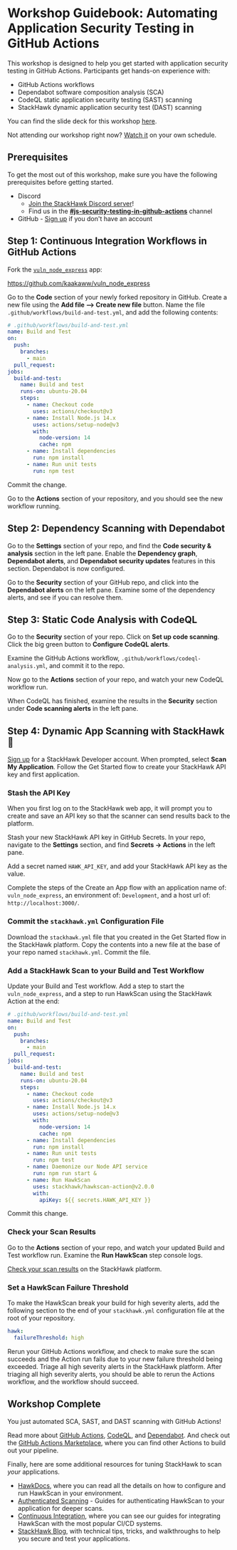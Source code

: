 # Workshop Guidebook: Automating Application Security Testing in GitHub Actions

This workshop is designed to help you get started with application security testing in GitHub Actions. Participants get hands-on experience with:

* GitHub Actions workflows
* Dependabot software composition analysis (SCA)
* CodeQL static application security testing (SAST) scanning
* StackHawk dynamic application security test (DAST) scanning

You can find the slide deck for this workshop [here](https://docs.google.com/presentation/d/1875pG-f2LRt9e1AlLjwQvPg6CyqiPeGqQ4_dQdzkkoo/edit?usp=sharing).

Not attending our workshop right now? [Watch it](https://www.youtube.com/watch?v=TI7E14vYWtU) on your own schedule.

## Prerequisites

To get the most out of this workshop, make sure you have the following prerequisites before getting started.

* Discord
  * [Join the StackHawk Discord server](https://discord.gg/89DcM3pz)!
  * Find us in the **[#js-security-testing-in-github-actions](https://discord.com/channels/854097000261222410/940640557426946058)** channel
* GitHub - [Sign up](https://github.com/signup) if you don't have an account

## Step 1: Continuous Integration Workflows in GitHub Actions

Fork the [`vuln_node_express`](https://github.com/kaakaww/vuln_node_express) app:

<https://github.com/kaakaww/vuln_node_express>

Go to the **Code** section of your newly forked repository in GitHub. Create a new file using the **Add file --> Create new file** button. Name the file `.github/workflows/build-and-test.yml`, and add the following contents:

```yaml
# .github/workflows/build-and-test.yml
name: Build and Test
on:
  push: 
    branches:
      - main
  pull_request:
jobs:
  build-and-test:
    name: Build and test
    runs-on: ubuntu-20.04
    steps:
      - name: Checkout code
        uses: actions/checkout@v3
      - name: Install Node.js 14.x
        uses: actions/setup-node@v3
        with:
          node-version: 14
          cache: npm
      - name: Install dependencies
        run: npm install
      - name: Run unit tests
        run: npm test
```

Commit the change.

Go to the **Actions** section of your repository, and you should see the new workflow running.

## Step 2: Dependency Scanning with Dependabot

Go to the **Settings** section of your repo, and find the **Code security & analysis** section in the left pane. Enable the **Dependency graph**, **Dependabot alerts**, and **Dependabot security updates** features in this section. Dependabot is now configured.

Go to the **Security** section of your GitHub repo, and click into the **Dependabot alerts** on the left pane. Examine some of the dependency alerts, and see if you can resolve them.

## Step 3: Static Code Analysis with CodeQL

Go to the **Security** section of your repo. Click on **Set up code scanning**. Click the big green button to **Configure CodeQL alerts**.

Examine the GitHub Actions workflow, `.github/workflows/codeql-analysis.yml`, and commit it to the repo.

Now go to the **Actions** section of your repo, and watch your new CodeQL workflow run.

When CodeQL has finished, examine the results in the **Security** section under **Code scanning alerts** in the left pane.

## Step 4: Dynamic App Scanning with StackHawk 🦅

[Sign up](https://app.stackhawk.com) for a StackHawk Developer account. When prompted, select **Scan My Application**. Follow the Get Started flow to create your StackHawk API key and first application.

### Stash the API Key

When you first log on to the StackHawk web app, it will prompt you to create and save an API key so that the scanner can send results back to the platform.

Stash your new StackHawk API key in GitHub Secrets. In your repo, navigate to the **Settings** section, and find **Secrets → Actions** in the left pane.

Add a secret named `HAWK_API_KEY`, and add your StackHawk API key as the value.

Complete the steps of the Create an App flow with an application name of: `vuln_node_express`, an environment of: `Development`, and a host url of: `http://localhost:3000/`.

### Commit the `stackhawk.yml` Configuration File

Download the `stackhawk.yml` file that you created in the Get Started flow in the StackHawk platform. Copy the contents into a new file at the base of your repo named `stackhawk.yml`. Commit the file.

### Add a StackHawk Scan to your Build and Test Workflow

Update your Build and Test workflow. Add a step to start the `vuln_node_express`, and a step to run HawkScan using the StackHawk Action at the end:

```yaml
# .github/workflows/build-and-test.yml
name: Build and Test
on:
  push: 
    branches:
      - main
  pull_request:
jobs:
  build-and-test:
    name: Build and test
    runs-on: ubuntu-20.04
    steps:
      - name: Checkout code
        uses: actions/checkout@v3
      - name: Install Node.js 14.x
        uses: actions/setup-node@v3
        with:
          node-version: 14
          cache: npm
      - name: Install dependencies
        run: npm install
      - name: Run unit tests
        run: npm test
      - name: Daemonize our Node API service
        run: npm run start &
      - name: Run HawkScan
        uses: stackhawk/hawkscan-action@v2.0.0
        with:
          apiKey: ${{ secrets.HAWK_API_KEY }}
```

Commit this change.

### Check your Scan Results

Go to the **Actions** section of your repo, and watch your updated Build and Test workflow run. Examine the **Run HawkScan** step console logs.

[Check your scan results](https://app.stackhawk.com/scans) on the StackHawk platform.

### Set a HawkScan Failure Threshold

To make the HawkScan break your build for high severity alerts, add the following section to the end of your `stackhawk.yml` configuration file at the root of your repository.

```yaml
hawk:
  failureThreshold: high
```

Rerun your GitHub Actions workflow, and check to make sure the scan succeeds and the Action run fails due to your new failure threshold being exceeded. Triage all high severity alerts in the StackHawk platform. After triaging all high severity alerts, you should be able to rerun the Actions workflow, and the workflow should succeed.

## Workshop Complete

You just automated SCA, SAST, and DAST scanning with GitHub Actions!

Read more about [GitHub Actions](https://docs.github.com/en/actions), [CodeQL](https://codeql.github.com/docs/), and [Dependabot](https://docs.github.com/en/code-security/supply-chain-security/keeping-your-dependencies-updated-automatically/configuration-options-for-dependency-updates). And check out the [GitHub Actions Marketplace](https://github.com/marketplace?type=actions), where you can find other Actions to build out your pipeline.

Finally, here are some additional resources for tuning StackHawk to scan *your* applications.

* [HawkDocs](https://docs.stackhawk.com), where you can read all the details on how to configure and run HawkScan in your environment.
* [Authenticated Scanning](https://docs.stackhawk.com/hawkscan/authenticated-scanning.html) - Guides for authenticating HawkScan to your application for deeper scans.
* [Continuous Integration](https://docs.stackhawk.com/continuous-integration/), where you can see our guides for integrating HawkScan with the most popular CI/CD systems.
* [StackHawk Blog](https://www.stackhawk.com/blog), with technical tips, tricks, and walkthroughs to help you secure and test your applications.

